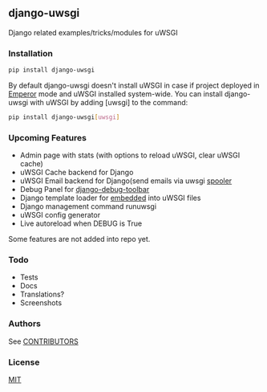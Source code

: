 ## django-uwsgi

Django related examples/tricks/modules for uWSGI

### Installation
  ```sh
  pip install django-uwsgi
  ```
  By default django-uwsgi doesn't install uWSGI in case if project deployed in [Emperor](http://uwsgi-docs.readthedocs.org/en/latest/Emperor.html) mode and uWSGI installed system-wide.
  You can install django-uwsgi with uWSGI by adding [uwsgi] to the command:
  ```sh
  pip install django-uwsgi[uwsgi]
  ```
### Upcoming Features

  * Admin page with stats (with options to reload uWSGI, clear uWSGI cache)
  * uWSGI Cache backend for Django
  * uWSGI Email backend for Django(send emails via uwsgi [spooler](http://uwsgi-docs.readthedocs.org/en/latest/Spooler.html)
  * Debug Panel for [django-debug-toolbar](http://django-debug-toolbar.readthedocs.org/en/latest/panels.html)
  * Django template loader for [embedded](http://uwsgi-docs.readthedocs.org/en/latest/Embed.html) into uWSGI files
  * Django management command runuwsgi
  * uWSGI config generator
  * Live autoreload when DEBUG is True

  Some features are not added into repo yet.

### Todo

 * Tests
 * Docs
 * Translations?
 * Screenshots

### Authors

See [CONTRIBUTORS](CONTRIBUTORS)

### License

[MIT](LICENSE)
